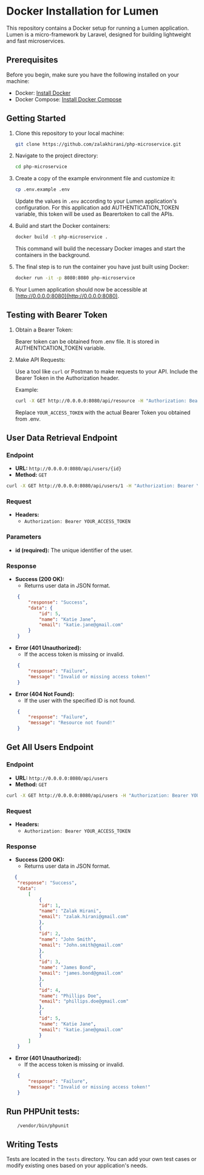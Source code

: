 # Docker Installation for Lumen
This repository contains a Docker setup for running a Lumen application. Lumen is a micro-framework by Laravel, designed for building lightweight and fast microservices.

## Prerequisites

Before you begin, make sure you have the following installed on your machine:

- Docker: [Install Docker](https://docs.docker.com/get-docker/)
- Docker Compose: [Install Docker Compose](https://docs.docker.com/compose/install/)

## Getting Started

1. Clone this repository to your local machine:

    ```bash
    git clone https://github.com/zalakhirani/php-microservice.git
    ```

2. Navigate to the project directory:

    ```bash
    cd php-microservice
    ```

3. Create a copy of the example environment file and customize it:

    ```bash
    cp .env.example .env
    ```

    Update the values in `.env` according to your Lumen application's configuration.
    For this application add AUTHENTICATION_TOKEN variable, this token will be used as Bearertoken to call the APIs.

4. Build and start the Docker containers:

    ```bash
    docker build -t php-microservice .
    ```

    This command will build the necessary Docker images and start the containers in the background.

6. The final step is to run the container you have just built using Docker:

    ```bash
    docker run -it -p 8080:8080 php-microservice
    ```

7. Your Lumen application should now be accessible at [http://0.0.0.0:8080](http://0.0.0.0:8080).

## Testing with Bearer Token

1. Obtain a Bearer Token:

    Bearer token can be obtained from .env file. It is stored in AUTHENTICATION_TOKEN variable.

2. Make API Requests:

    Use a tool like `curl` or Postman to make requests to your API. Include the Bearer Token in the Authorization header.

    Example:

    ```bash
    curl -X GET http://0.0.0.0:8080/api/resource -H "Authorization: Bearer YOUR_ACCESS_TOKEN"
    ```

    Replace `YOUR_ACCESS_TOKEN` with the actual Bearer Token you obtained from .env.

## User Data Retrieval Endpoint

### Endpoint

- **URL:** `http://0.0.0.0:8080/api/users/{id}`
- **Method:** `GET`

```bash
curl -X GET http://0.0.0.0:8080/api/users/1 -H "Authorization: Bearer YOUR_ACCESS_TOKEN"
```

### Request

- **Headers:**
  - `Authorization: Bearer YOUR_ACCESS_TOKEN`

### Parameters

- **id (required):** The unique identifier of the user.

### Response

- **Success (200 OK):**
  - Returns user data in JSON format.

```json
    {
        "response": "Success",
        "data": {
            "id": 5,
            "name": "Katie Jane",
            "email": "katie.jane@gmail.com"
        }
    }
```

- **Error (401 Unauthorized):**
  - If the access token is missing or invalid.

```json
    {
        "response": "Failure",
        "message": "Invalid or missing access token!"
    }
```

- **Error (404 Not Found):**
  - If the user with the specified ID is not found.

```json
    {
        "response": "Failure",
        "message": "Resource not found!"
    }
```


## Get All Users Endpoint

### Endpoint

- **URL:** `http://0.0.0.0:8080/api/users`
- **Method:** `GET`


```bash
curl -X GET http://0.0.0.0:8080/api/users -H "Authorization: Bearer YOUR_ACCESS_TOKEN"
```

### Request

- **Headers:**
  - `Authorization: Bearer YOUR_ACCESS_TOKEN`

### Response

- **Success (200 OK):**
  - Returns user data in JSON format.

```json
   {
    "response": "Success",
    "data":
        [
            {
            "id": 1,
            "name": "Zalak Hirani",
            "email": "zalak.hirani@gmail.com"
            },
            {
            "id": 2,
            "name": "John Smith",
            "email": "John.smith@gmail.com"
            },
            {
            "id": 3,
            "name": "James Bond",
            "email": "james.bond@gmail.com"
            },
            {
            "id": 4,
            "name": "Phillips Doe",
            "email": "phillips.doe@gmail.com"
            },
            {
            "id": 5,
            "name": "Katie Jane",
            "email": "katie.jane@gmail.com"
            }
        ]
    }
```

- **Error (401 Unauthorized):**
  - If the access token is missing or invalid.

```json
    {
        "response": "Failure",
        "message": "Invalid or missing access token!"
    }
```

## Run PHPUnit tests:

```bash
    /vendor/bin/phpunit
```

## Writing Tests

Tests are located in the `tests` directory. You can add your own test cases or modify existing ones based on your application's needs.
